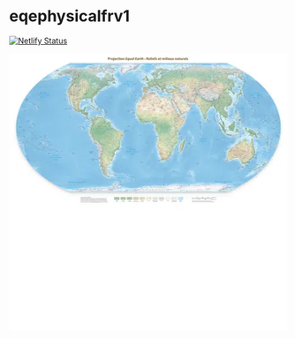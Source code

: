# eqephysicalfrv1

[![Netlify Status](https://api.netlify.com/api/v1/badges/9ca35f5f-72e3-407f-b544-7122df75e4d7/deploy-status)](https://app.netlify.com/sites/ofp2map-eqephysicalfrv1/deploys)

![Equal Earth Physical FR](eqephysicalfrv1/0/0/0.webp?raw=true "Title")
